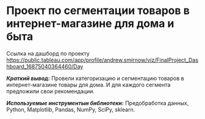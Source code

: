 # Проект по сегментации товаров в интернет-магазине  для дома и быта 

Ссылка на дашборд по проекту https://public.tableau.com/app/profile/andrew.smirnow/viz/FinalProject_Dashboard_16875040364460/Day

***Краткий вывод:*** Провели категоризацию и сегментацию товаров в интернет-магазине товары для дома. И для каждого сегмента предложили свои рекомендации.

***Используемые инструментыи библиотеки:*** Предобработка данных, Python, Matplotlib, Pandas, NumPy, SciPy, sklearn. 

 
